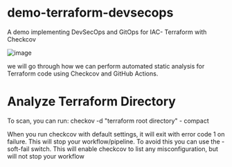 # demo-terraform-devsecops
A demo implementing DevSecOps and GitOps for IAC- Terraform with Checkcov

![image](https://github.com/kupadhyay1212/terraform-devsecops/assets/60917359/207fdb4b-04a5-41b4-af83-7977970b7500)


we will go through how we can perform automated static analysis for Terraform code using Checkcov and GitHub Actions.
# Analyze Terraform Directory
To scan, you can run:
 checkov -d "terraform root directory" - compact
 
 When you run checkcov with default settings, it will exit with error code 1 on failure. This will stop your workflow/pipeline. To avoid this you can use the -soft-fail switch. This will enable checkcov to list any misconfiguration, but will not stop your workflow


